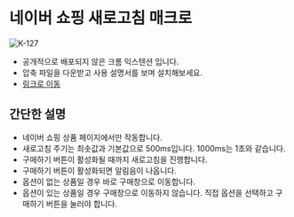 # 네이버 쇼핑 새로고침 매크로

![K-127](https://user-images.githubusercontent.com/34512577/76136614-b1959880-6076-11ea-8c3a-c3d4cbe2e7a1.png)

- 공개적으로 배포되지 않은 크롬 익스텐션 입니다.
- 압축 파일을 다운받고 사용 설명서를 보며 설치해보세요.
- [링크로 이동](https://drive.google.com/drive/folders/0B-XezL6gO-wISm9rZ0NCZTVKSFk)

## 간단한 설명

- 네이버 쇼핑 상품 페이지에서만 작동합니다.
- 새로고침 주기는 최솟값과 기본값으로 500ms입니다. 1000ms는 1초와 같습니다.
- 구매하기 버튼이 활성화될 때까지 새로고침을 진행합니다.
- 구매하기 버튼이 활성화되면 알림음이 나옵니다.
- 옵션이 없는 상품일 경우 바로 구매창으로 이동합니다.
- 옵션이 있는 상품일 경우 구매창으로 이동하지 않습니다. 직접 옵션을 선택하고 구매하기 버튼을 눌러야 합니다.
